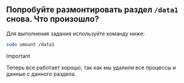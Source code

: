 ## Попробуйте размонтировать раздел `/data1` снова. Что произошло?

Для выполнения задания используйте команду ниже: 

```bash
sudo umount /data1
```

> [!IMPORTANT]
> Теперь все работает хорошо, так как мы удалили все процессы и данные с данного раздела. 

